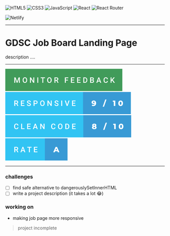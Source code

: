 ![HTML5](https://img.shields.io/badge/html5-%23E34F26.svg?style=for-the-badge&logo=html5&logoColor=white)
![CSS3](https://img.shields.io/badge/css3-%231572B6.svg?style=for-the-badge&logo=css3&logoColor=white)
![JavaScript](https://img.shields.io/badge/javascript-%23323330.svg?style=for-the-badge&logo=javascript&logoColor=%23F7DF1E)
![React](https://img.shields.io/badge/react-%2320232a.svg?style=for-the-badge&logo=react&logoColor=%2361DAFB)
![React Router](https://img.shields.io/badge/React_Router-CA4245?style=for-the-badge&logo=react-router&logoColor=white)
<!-- ![Styled Components](https://img.shields.io/badge/styled--components-DB7093?style=for-the-badge&logo=styled-components&logoColor=white) -->
![Netlify](https://img.shields.io/badge/netlify-%23000000.svg?style=for-the-badge&logo=netlify&logoColor=#00C7B7)

--------------------

# GDSC Job Board Landing Page
description ....

--------------------

![monitor-feedback](/relative/monitor-feedback.svg)
![responsive-design](/relative/responsive-9-_-10.svg)
![clean-code](/relative/clean-code-8-_-10.svg)
![final-rate](/relative/rate-a.svg)

--------------------

### challenges 
- [ ] find safe alternative to dangerouslySetInnerHTML
- [ ] write a project description (it takes a lot 😂)

### working on
- making job page more responsive

> project incomplete
